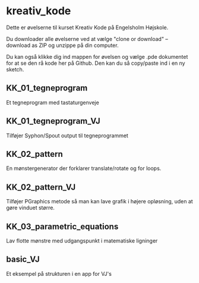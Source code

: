 # kreativ_kode

Dette er øvelserne til kurset Kreativ Kode på Engelsholm Højskole.

Du downloader alle øvelserne ved at vælge "clone or download" – download as ZIP og unzippe på din computer.

Du kan også klikke dig ind mappen for øvelsen og vælge .pde dokumentet for at se den rå kode her på Github. Den kan du så copy/paste ind i en ny sketch.

## KK_01_tegneprogram
Et tegneprogram med tastaturgenveje
## KK_01_tegneprogram_VJ
Tilføjer Syphon/Spout output til tegneprogrammet
## KK_02_pattern
En mønstergenerator der forklarer translate/rotate og
for loops.
## KK_02_pattern_VJ
Tilføjer PGraphics metode så man kan lave grafik i højere opløsning, uden at gøre vinduet større.
## KK_03_parametric_equations
Lav flotte mønstre med udgangspunkt i matematiske ligninger

## basic_VJ
Et eksempel på strukturen i en app for VJ's
